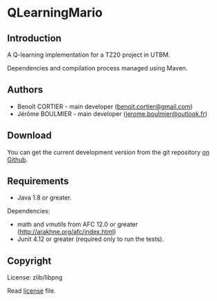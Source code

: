 # QLearningMario

## Introduction

A Q-learning implementation for a TZ20 project in UTBM.

Dependencies and compilation process managed using Maven.

## Authors

+ Benoît CORTIER - main developer (benoit.cortier@gmail.com)
+ Jérôme BOULMIER - main developer (jerome.boulmier@outlook.fr)

## Download

You can get the current development version from the git repository [on Github](https://github.com/CBenoit/radix-sort-project-utbm-lo27).


## Requirements

- Java 1.8 or greater.

Dependencies:
  - math and vmutils from AFC 12.0 or greater (http://arakhne.org/afc/index.html)
  - Junit 4.12 or greater (required only to run the tests).

## Copyright

License: zlib/libpng

Read [license](license.txt) file.

